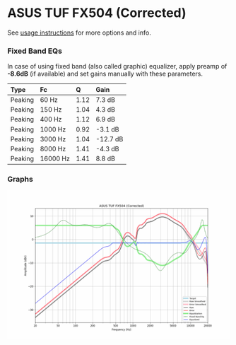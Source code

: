 # ASUS TUF FX504 (Corrected)
See [usage instructions](https://github.com/jaakkopasanen/AutoEq#usage) for more options and info.

### Fixed Band EQs
In case of using fixed band (also called graphic) equalizer, apply preamp of **-8.6dB**
(if available) and set gains manually with these parameters.

| Type    | Fc       |    Q | Gain     |
|:--------|:---------|:-----|:---------|
| Peaking | 60 Hz    | 1.12 | 7.3 dB   |
| Peaking | 150 Hz   | 1.04 | 4.3 dB   |
| Peaking | 400 Hz   | 1.12 | 6.9 dB   |
| Peaking | 1000 Hz  | 0.92 | -3.1 dB  |
| Peaking | 3000 Hz  | 1.04 | -12.7 dB |
| Peaking | 8000 Hz  | 1.41 | -4.3 dB  |
| Peaking | 16000 Hz | 1.41 | 8.8 dB   |

### Graphs
![](./ASUS%20TUF%20FX504%20(Corrected).png)